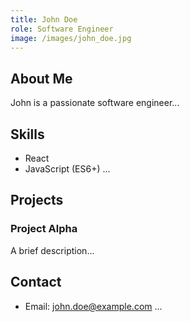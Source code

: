 ```yaml
---
title: John Doe
role: Software Engineer
image: /images/john_doe.jpg
---
```


## About Me
John is a passionate software engineer...

## Skills
- React
- JavaScript (ES6+)
...

## Projects
### Project Alpha
A brief description...

## Contact
- Email: [john.doe@example.com](mailto:john.doe@example.com)
...